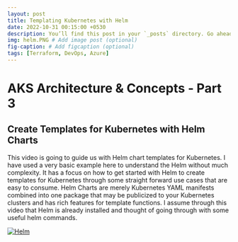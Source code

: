 ```yaml
---
layout: post
title: Templating Kubernetes with Helm
date: 2022-10-31 00:15:00 +0530
description: You’ll find this post in your `_posts` directory. Go ahead and edit it and re-build the site to see your changes. # Add post description (optional)
img: helm.PNG # Add image post (optional)
fig-caption: # Add figcaption (optional)
tags: [Terraform, DevOps, Azure]
---
```

# AKS Architecture & Concepts - Part 3
## Create Templates for Kubernetes with Helm Charts

This video is going to guide us with Helm chart templates for Kubernetes. I have used a very basic example here to understand the Helm without much complexity. It has a focus on how to get started with Helm to create templates for Kubernetes through some straight forward use cases that are easy to consume. Helm Charts are merely Kubernetes YAML manifests combined into one package that may be publicized to your Kubernetes clusters and has rich features for template functions. I assume through this video that Helm is already installed and thought of going through with some useful helm commands.


[![Helm]({{site.baseurl}}/assets/img/helm-video.PNG)](https://youtu.be/zfWef_ipSBw)